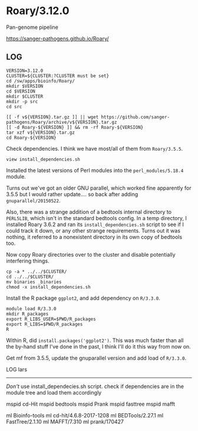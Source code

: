 Roary/3.12.0
===========

Pan-genome pipeline

<https://sanger-pathogens.github.io/Roary/>


LOG
---

    VERSION=3.12.0
    CLUSTER=${CLUSTER:?CLUSTER must be set}
    cd /sw/apps/bioinfo/Roary/
    mkdir $VERSION
    cd $VERSION
    mkdir $CLUSTER 
    mkdir -p src
    cd src

    [[ -f v${VERSION}.tar.gz ]] || wget https://github.com/sanger-pathogens/Roary/archive/v${VERSION}.tar.gz
    [[ -d Roary-${VERSION} ]] && rm -rf	Roary-${VERSION}	
    tar xzf v${VERSION}.tar.gz
    cd Roary-${VERSION}

Check dependencies.  I think we have most/all of them from `Roary/3.5.5`.

    view install_dependencies.sh 


Installed the latest versions of Perl modules  into the `perl_modules/5.18.4` module.

Turns out we've got an older GNU parallel, which worked fine apparently for 3.5.5 but I would rather update.... so back after adding `gnuparallel/20150522`.

Also, there was a strange addition of a bedtools internal directory to `PERL5LIB`, which isn't in the standard bedtools config.  In a temp directory, I installed Roary 3.6.2 and ran its `install_dependencies.sh` script to see if I could track it down, or any other strange requirements.  Turns out it was nothing, it referred to a nonexistent directory in its own copy of bedtools too.

Now copy Roary directories over to the cluster and disable potentially interfering things.

    cp -a * ../../$CLUSTER/
    cd ../../$CLUSTER/
    mv binaries _binaries
    chmod -x install_dependencies.sh 

Install the R package `ggplot2`, and add dependency on `R/3.3.0`.

    module load R/3.3.0
    mkdir R_packages
    export R_LIBS_USER=$PWD/R_packages
    export R_LIBS=$PWD/R_packages
    R

Within R, did `install.packages('ggplot2')`.  This was much faster than all the by-hand stuff I've done in the past, I think I'll do it this way from now on.

Get mf from 3.5.5, update the gnuparallel version and add load of `R/3.3.0`.

LOG lars
___

*Don't* use install_dependecies.sh script. check if dependencies are in the module tree and load them accordingly

mspid cd-Hit
mspid bedtools
mspid Prank
mspid fasttree
mspid mafft

ml Bioinfo-tools
ml cd-hit/4.6.8-2017-1208 
ml BEDTools/2.27.1
ml FastTree/2.1.10
ml MAFFT/7.310
ml prank/170427

